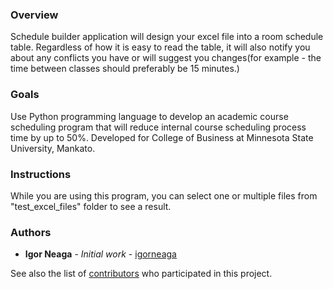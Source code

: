 ### Overview
Schedule builder application will design your excel file into a room schedule table. Regardless of  how it is easy to read the table, it will also notify you about any conflicts you have or will suggest you  changes(for example - the time between classes should preferably be 15 minutes.)  
### Goals
Use Python programming language  to develop an academic course scheduling program that will  reduce internal course scheduling process time by up to 50%. Developed for College of Business at Minnesota State University, Mankato.
### Instructions
While you are using this program, you can select one or multiple files from "test_excel_files" folder to see a result.
### Authors

* **Igor Neaga** - *Initial work* - [igorneaga](https://github.com/igorneaga)

See also the list of [contributors](https://github.com/igorneaga/schedule/graphs/contributors) who participated in this project.
